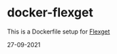 docker-flexget
==================

This is a Dockerfile setup for [Flexget](http://www.flexget.com)



27-09-2021
